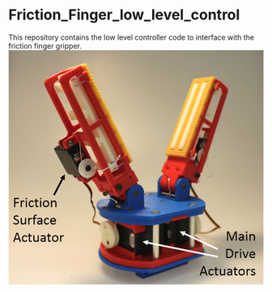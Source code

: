 # Friction_Finger_low_level_control
  This repository contains the low level controller code to interface with the friction finger gripper.
  ![Friction_Finger_Gripper](https://github.com/gokul-gokz/Friction_Finger_low_level_control/blob/master/Images/Frcition_finger%20gripper.png)
